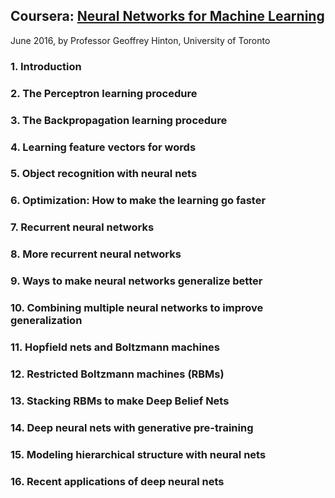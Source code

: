 ## Coursera: [Neural Networks for Machine Learning][link1]
June 2016, by Professor Geoffrey Hinton, University of Toronto

### 1. Introduction

### 2. The Perceptron learning procedure

### 3. The Backpropagation learning procedure

### 4. Learning feature vectors for words

### 5. Object recognition with neural nets

### 6. Optimization: How to make the learning go faster

### 7. Recurrent neural networks

### 8. More recurrent neural networks

### 9. Ways to make neural networks generalize better

### 10. Combining multiple neural networks to improve generalization

### 11. Hopfield nets and Boltzmann machines

### 12. Restricted Boltzmann machines (RBMs)

### 13. Stacking RBMs to make Deep Belief Nets

### 14. Deep neural nets with generative pre-training

### 15. Modeling hierarchical structure with neural nets

### 16. Recent applications of deep neural nets


[link1]: https://www.coursera.org/learn/neural-networks
